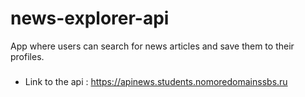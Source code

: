 # news-explorer-api

App where users can search for news articles and save them to their profiles.

###

- Link to the api : https://apinews.students.nomoredomainssbs.ru
